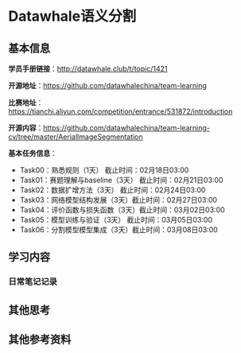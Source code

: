 # Datawhale语义分割

## 基本信息

**学员手册链接**：http://datawhale.club/t/topic/1421

**开源地址**：https://github.com/datawhalechina/team-learning

**比赛地址**：https://tianchi.aliyun.com/competition/entrance/531872/introduction

**开源内容**：https://github.com/datawhalechina/team-learning-cv/tree/master/AerialImageSegmentation 

**基本任务信息**：

- Task00：熟悉规则（1天） 截止时间：02月18日03:00
- Task01：赛题理解与baseline（3天） 截止时间：02月21日03:00
- Task02：数据扩增方法（3天） 截止时间：02月24日03:00
- Task03：网络模型结构发展（3天）截止时间：02月27日03:00
- Task04：评价函数与损失函数（3天）截止时间：03月02日03:00
- Task05：模型训练与验证（3天） 截止时间：03月05日03:00
- Task06：分割模型模型集成（3天）截止时间：03月08日03:00

## 学习内容

### 日常笔记记录

## 其他思考

## 其他参考资料
